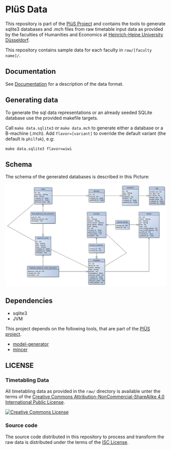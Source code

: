 # PlüS Data

This repository is part of the [PlüS Project](https://github.com/plues) and
contains the tools to generate sqlite3 databases and .mch files from raw timetable
input data as provided by the faculties of Humanities and Economics at [Heinrich-Heine University Düsseldorf](http://hhu.de).

This repository contains sample data for each faculty in `raw/[faculty name]/`.

## Documentation

See [Documentation](docs.md) for a description of the data format.

## Generating data

To generate the sql data representations or an already seeded SQLite database
use the provided makefile targets.

Call `make data.sqlite3` or `make data.mch` to generate either a database or a
B-machine (.mch). Add `flavor=[variant]` to override the default variant (the default is `philfak`), e.g:

```
make data.sqlite3 flavor=wiwi
```

## Schema

The schema of the generated databases is described in this Picture:

![Schema](doc/schema-3.0.png)

## Dependencies

* sqlite3
* JVM

This project depends on the following tools, that are part of the [PlÜS project](http://tuatara.cs.uni-duesseldorf.de/groups/slottool).

* [model-generator](https://github.com/plues/model-generator)
* [mincer](https://github.com/plues/mincer)

## LICENSE

### Timetabling Data

All timetabling data as provided in the `raw/` directory is available unter the terms of the [Creative Commons Attribution-NonCommercial-ShareAlike 4.0 International Public License](http://creativecommons.org/licenses/by-nc-sa/4.0/legalcode).

[![Creative Commons License](https://i.creativecommons.org/l/by-nc-sa/4.0/88x31.png)](http://creativecommons.org/licenses/by-nc-sa/4.0/)

### Source code

The source code distributed in this repository to process and transform the raw data is distributed under the terms of the [ISC License](LICENSE).
